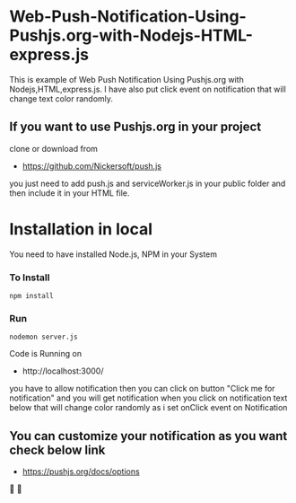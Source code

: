 # Web-Push-Notification-Using-Pushjs.org-with-Nodejs-HTML-express.js

This is example of Web Push Notification Using Pushjs.org with Nodejs,HTML,express.js. I have also put click event on notification that will change text color randomly. 

## If you want to use Pushjs.org in your project

clone or download from
+ https://github.com/Nickersoft/push.js

you just need to add push.js and serviceWorker.js in your public folder and then include it in your HTML file.

# Installation in local

You need to have installed Node.js, NPM in your System

### To Install

`npm install`

### Run

`nodemon server.js`

Code is Running on 
+ http://localhost:3000/

you have to allow notification then you can click on button "Click me for notification" and you will get notification when you click on notification text below that will change color randomly as i set onClick event on Notification 

## You can customize your notification as you want check below link
+ https://pushjs.org/docs/options

:star2: :tada:
